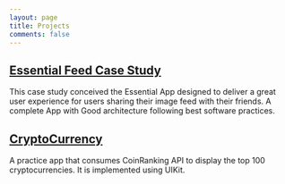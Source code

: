 ```yaml
---
layout: page
title: Projects
comments: false
---
```


## [Essential Feed Case Study](https://github.com/gtsofa/essential-feed-case-study)

This case study conceived the Essential App designed to deliver a great user experience for users sharing their image feed with their friends. A complete App with Good architecture following best software practices.

## [CryptoCurrency](https://github.com/gtsofa/CryptoCurrency)

A practice app that consumes CoinRanking API to display the top 100 cryptocurrencies. It is  implemented using UIKit. 
